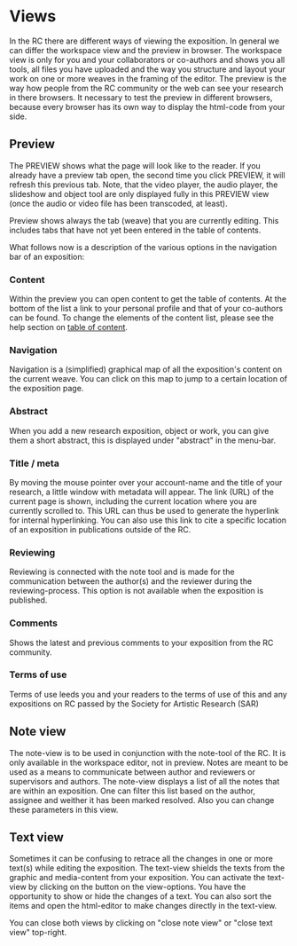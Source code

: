 
# Views

In the RC there are different ways of viewing the exposition. In general we can differ the workspace view and the preview in browser. The workspace view is only for you and your collaborators or co-authors and shows you all tools, all files you have uploaded and the way you structure and layout your work on one or more weaves in the framing of the editor. The preview is the way how people from the RC community or the web can see your research in there browsers. It necessary to test the preview in different browsers, because every browser has its own way to display the html-code from your side. 
 
## Preview

The PREVIEW shows what the page will look like to the reader. If you already have a preview tab open, the second time you click PREVIEW, it will refresh this previous tab. Note, that the video player, the audio player, the slideshow and object tool are only displayed fully in this PREVIEW view (once the audio or video file has been transcoded, at least). 

Preview shows always the tab (weave) that you are currently editing. This includes tabs that have not yet been entered in the table of contents.

What follows now is a description of the various options in the navigation bar of an exposition:

### Content
Within the preview you can open content to get the table of contents.  At the bottom of the list a link to your personal profile and that of your co-authors can be found.
To change the elements of the content list, please see the help section on [table of content](#table-of-content).

### Navigation
Navigation is a (simplified) graphical map of all the exposition's content on the current weave. You can click on this map to jump to a certain location of the exposition page.

### Abstract
When you add a new research exposition, object or work, you can give them a short abstract, this is displayed under "abstract" in the menu-bar. 
<!-- C: are abstracts also available under work, does this make sense ? -->

### Title / meta
By moving the mouse pointer over your account-name and the title of your research, a little window with metadata will appear. The link (URL) of the current page is shown, including the current location where you are currently scrolled to. This URL can thus be used to generate the hyperlink for internal hyperlinking. You can also use this link to cite a specific location of an exposition in publications outside of the RC.

### Reviewing
Reviewing is connected with the note tool and is made for the communication between the author(s) and the reviewer during the reviewing-process. This option is not available when the exposition is published.

### Comments
Shows the latest and previous comments to your exposition from the RC community.

### Terms of use
Terms of use leeds you and your readers to the terms of use of this and any expositions on RC passed by the Society for Artistic Research (SAR)
 
## Note view
 
The note-view is to be used in conjunction with the note-tool of the RC. It is only available in the workspace editor, not in preview. Notes are meant to be used as a means to communicate between author and reviewers or supervisors and authors. The note-view displays a list of all the notes that are within an exposition. One can filter this list based on the author, assignee and weither it has been marked resolved. Also you can change these parameters in this view. 

## Text view

Sometimes it can be confusing to retrace all the changes in one or more text(s) while editing the exposition. The text-view shields the texts from the graphic and media-content from your exposition. You can activate the text-view by clicking on the button on the view-options. You have the opportunity to show or hide the changes of a text. You can also sort the items and open the html-editor to make changes directly in the text-view.
 
You can close both views by clicking on "close note view" or "close text view" top-right.
